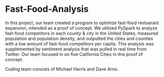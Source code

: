 # Fast-Food-Analysis
In this project, our team created a program to optimize fast-food restuarant expansion, intended as a proof of concept. We utilized PySpark to analyze fast-food competitors in each county & city in the United States, measured population and population density, and outputted the cities and counties with a low amount of fast-food competitors per capita. This analysis was supplemented by sentiment analysis that was pulled in real time from Twitter. Our team focused in on five California Cities in this proof of concept. 

Coding team consists of Michael Harris and Dave Arno. 
